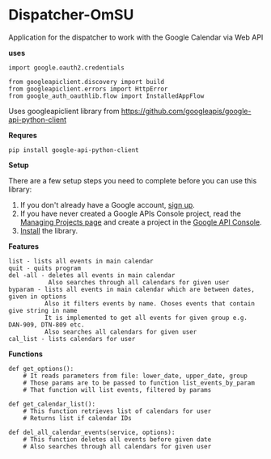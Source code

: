 # Dispatcher-OmSU
Application for the dispatcher to work with the Google Calendar via Web API

**uses**
``` 
import google.oauth2.credentials

from googleapiclient.discovery import build
from googleapiclient.errors import HttpError
from google_auth_oauthlib.flow import InstalledAppFlow
``` 

Uses googleapiclient library from
https://github.com/googleapis/google-api-python-client

**Requres**
```
pip install google-api-python-client
```

**Setup**

There are a few setup steps you need to complete before you can use this library:

1.  If you don't already have a Google account, [sign up](https://www.google.com/accounts).
2.  If you have never created a Google APIs Console project, read the [Managing Projects page](http://developers.google.com/console/help/managing-projects) and create a project in the [Google API Console](https://console.developers.google.com/).
3.  [Install](http://developers.google.com/api-client-library/python/start/installation) the library.

**Features**
```
list - lists all events in main calendar
quit - quits program
del -all - deletes all events in main calendar
           Also searches through all calendars for given user
byparam - lists all events in main calendar which are between dates, given in options
          Also it filters events by name. Choses events that contain give string in name
          It is implemented to get all events for given group e.g. DAN-909, DTN-809 etc.
          Also searches all calendars for given user
cal_list - lists calendars for user
```
**Functions**
```
def get_options():
    # It reads parameters from file: lower_date, upper_date, group
    # Those params are to be passed to function list_events_by_param
    # That function will list events, filtered by params
    
def get_calendar_list():
    # This function retrieves list of calendars for user
    # Returns list if calendar IDs
    
def del_all_calendar_events(service, options):
    # This function deletes all events before given date
    # Also searches through all calendars for given user
``` 
